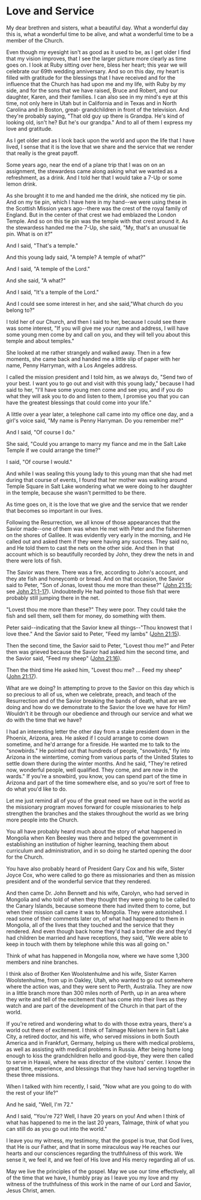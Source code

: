 # Love and Service

My dear brethren and sisters, what a beautiful day. What a wonderful day this
is, what a wonderful time to be alive, and what a wonderful time to be a
member of the Church.

Even though my eyesight isn't as good as it used to be, as I get older I find
that my vision improves, that I see the larger picture more clearly as time
goes on. I look at Ruby sitting over here, bless her heart; this year we will
celebrate our 69th wedding anniversary. And so on this day, my heart is filled
with gratitude for the blessings that I have received and for the influence
that the Church has had upon me and my life, with Ruby by my side, and for the
sons that we have raised, Bruce and Robert, and our daughter, Karen, and their
families. I can also see in my mind's eye at this time, not only here in Utah
but in California and in Texas and in North Carolina and in Boston, great-
grandchildren in front of the television. And they're probably saying, "That
old guy up there is Grandpa. He's kind of looking old, isn't he? But he's our
grandpa." And to all of them I express my love and gratitude.

As I get older and as I look back upon the world and upon the life that I have
lived, I sense that it is the love that we share and the service that we
render that really is the great payoff.

Some years ago, near the end of a plane trip that I was on on an assignment,
the stewardess came along asking what we wanted as a refreshment, as a drink.
And I told her that I would take a 7-Up or some lemon drink.

As she brought it to me and handed me the drink, she noticed my tie pin. And
on my tie pin, which I have here in my hand--we were using these in the
Scottish Mission years ago--there was the crest of the royal family of
England. But in the center of that crest we had emblazed the London Temple.
And so on this tie pin was the temple with that crest around it. As the
stewardess handed me the 7-Up, she said, "My, that's an unusual tie pin. What
is on it?"

And I said, "That's a temple."

And this young lady said, "A temple? A temple of what?"

And I said, "A temple of the Lord."

And she said, "A what?"

And I said, "It's a temple of the Lord."

And I could see some interest in her, and she said,"What church do you belong
to?"

I told her of our Church, and then I said to her, because I could see there
was some interest, "If you will give me your name and address, I will have
some young men come by and call on you, and they will tell you about this
temple and about temples."

She looked at me rather strangely and walked away. Then in a few moments, she
came back and handed me a little slip of paper with her name, Penny Harryman,
with a Los Angeles address.

I called the mission president and I told him, as we always do, "Send two of
your best. I want you to go out and visit with this young lady," because I had
said to her, "I'll have some young men come and see you, and if you do what
they will ask you to do and listen to them, I promise you that you can have
the greatest blessings that could come into your life."

A little over a year later, a telephone call came into my office one day, and
a girl's voice said, "My name is Penny Harryman. Do you remember me?"

And I said, "Of course I do."

She said, "Could you arrange to marry my fiance and me in the Salt Lake Temple
if we could arrange the time?"

I said, "Of course I would."

And while I was sealing this young lady to this young man that she had met
during that course of events, I found that her mother was walking around
Temple Square in Salt Lake wondering what we were doing to her daughter in the
temple, because she wasn't permitted to be there.

As time goes on, it is the love that we give and the service that we render
that becomes so important in our lives.

Following the Resurrection, we all know of those appearances that the Savior
made--one of them was when He met with Peter and the fishermen on the shores
of Galilee. It was evidently very early in the morning, and He called out and
asked them if they were having any success. They said no, and He told them to
cast the nets on the other side. And then in that account which is so
beautifully recorded by John, they drew the nets in and there were lots of
fish.

The Savior was there. There was a fire, according to John's account, and they
ate fish and honeycomb or bread. And on that occasion, the Savior said to
Peter, "Son of Jonas, lovest thou me more than these?" ([John
21:15](https://www.lds.org/scriptures/nt/john/21.15?lang=eng#14); see [John
21:1-17](https://www.lds.org/scriptures/nt/john/21.1-17?lang=eng#0)).
Undoubtedly He had pointed to those fish that were probably still jumping
there in the net.

"Lovest thou me more than these?" They were poor. They could take the fish and
sell them, sell them for money, do something with them.

Peter said--indicating that the Savior knew all things--"Thou knowest that I
love thee." And the Savior said to Peter, "Feed my lambs" ([John
21:15](https://www.lds.org/scriptures/nt/john/21.15?lang=eng#14)).

Then the second time, the Savior said to Peter, "Lovest thou me?" and Peter
then was grieved because the Savior had asked him the second time, and the
Savior said, "Feed my sheep" ([John
21:16](https://www.lds.org/scriptures/nt/john/21.16?lang=eng#15)).

Then the third time He asked him, "Lovest thou me? ... Feed my sheep" ([John
21:17](https://www.lds.org/scriptures/nt/john/21.17?lang=eng#16)).

What are we doing? In attempting to prove to the Savior on this day which is
so precious to all of us, when we celebrate, preach, and teach of the
Resurrection and of the Savior breaking the bands of death, what are we doing
and how do we demonstrate to the Savior the love we have for Him? Wouldn't it
be through our obedience and through our service and what we do with the time
that we have?

I had an interesting letter the other day from a stake president down in the
Phoenix, Arizona, area. He asked if I could arrange to come down sometime, and
he'd arrange for a fireside. He wanted me to talk to the "snowbirds." He
pointed out that hundreds of people, "snowbirds," fly into Arizona in the
wintertime, coming from various parts of the United States to settle down
there during the winter months. And he said, "They're retired now, wonderful
people, well qualified. They come, and are now in the wards." If you're a
snowbird, you know, you can spend part of the time in Arizona and part of the
time somewhere else, and so you're sort of free to do what you'd like to do.

Let me just remind all of you of the great need we have out in the world as
the missionary program moves forward for couple missionaries to help
strengthen the branches and the stakes throughout the world as we bring more
people into the Church.

You all have probably heard much about the story of what happened in Mongolia
when Ken Beesley was there and helped the government in establishing an
institution of higher learning, teaching them about curriculum and
administration, and in so doing he started opening the door for the Church.

You have also probably heard of President Gary Cox and his wife, Sister Joyce
Cox, who were called to go there as missionaries and then as mission president
and of the wonderful service that they rendered.

And then came Dr. John Bennett and his wife, Carolyn, who had served in
Mongolia and who told of when they thought they were going to be called to the
Canary Islands, because someone there had invited them to come, but when their
mission call came it was to Mongolia. They were astonished. I read some of
their comments later on, of what had happened to them in Mongolia, all of the
lives that they touched and the service that they rendered. And even though
back home they'd had a brother die and they'd had children be married and have
receptions, they said, "We were able to keep in touch with them by telephone
while this was all going on."

Think of what has happened in Mongolia now, where we have some 1,300 members
and nine branches.

I think also of Brother Ken Woolstenhulme and his wife, Sister Karren
Woolstenhulme, from up in Oakley, Utah, who wanted to go out somewhere where
the action was, and they were sent to Perth, Australia. They are now in a
little branch more than 300 miles north of Perth, up in an area where they
write and tell of the excitement that has come into their lives as they watch
and are part of the development of the Church in that part of the world.

If you're retired and wondering what to do with those extra years, there's a
world out there of excitement. I think of Talmage Nielsen here in Salt Lake
City, a retired doctor, and his wife, who served missions in both South
America and in Frankfurt, Germany, helping us there with medical problems, as
well as assisting with medical problems in Russia. After being home long
enough to kiss the grandchildren hello and good-bye, they were then called to
serve in Hawaii, where he was director of the visitors' center. I know the
great time, experience, and blessings that they have had serving together in
these three missions.

When I talked with him recently, I said, "Now what are you going to do with
the rest of your life?"

And he said, "Well, I'm 72."

And I said, "You're 72? Well, I have 20 years on you! And when I think of what
has happened to me in the last 20 years, Talmage, think of what you can still
do as you go out into the world."

I leave you my witness, my testimony, that the gospel is true, that God lives,
that He is our Father, and that in some miraculous way He reaches our hearts
and our consciences regarding the truthfulness of this work. We sense it, we
feel it, and we feel of His love and His mercy regarding all of us.

May we live the principles of the gospel. May we use our time effectively, all
of the time that we have, I humbly pray as I leave you my love and my witness
of the truthfulness of this work in the name of our Lord and Savior, Jesus
Christ, amen.

